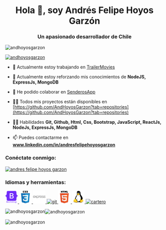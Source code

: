 <h1 align="center">Hola 👋, soy Andrés Felipe Hoyos Garzón</h1>
<h3 align="center">Un apasionado desarrollador de Chile</h3>

<p align="left"> <img src="https://komarev.com/ghpvc/?username=andhoyosgarzon&label=Profile%20views&color=0e75b6&style=flat" alt="andhoyosgarzon" /> </p>

<p align="left"> <a href="https://github.com/ryo-ma/github-profile-trophy"><img src="https://github-profile-trophy.vercel.app/?username=andhoyosgarzon" alt="andhoyosgarzon" /></a> </p>

- 🔭 Actualmente estoy trabajando en [TrailerMovies](https://info-movie-app-web.vercel.app/)

- 🌱 Actualmente estoy reforzando mis conocimientos de **NodeJS, ExpressJs, MongoDB**

- 👯 He podido colaborar en [SenderosApp](https://github.com/4GeeksAcademy/final-project-nv-ms-fc-ah)

- 👨‍💻 Todos mis proyectos están disponibles en [https://github.com/AndHoyosGarzon?tab=repositories](https://github.com/AndHoyosGarzon?tab=repositories)

- 👩‍💻 Habilidades **Git, Github, Html, Css, Bootstrap, JavaScript, ReactJs, NodeJs, ExpressJs, MongoDB**

- 📫 Puedes contactarme en  **www.linkedin.com/in/andresfelipehoyosgarzon**

<h3 align="left">Conéctate conmigo:</h3>
<p align="left">
<a href="https://linkedin.com/in/andres felipe hoyos garzon" target="blank"><img align="center" src="https://raw.githubusercontent.com/rahuldkjain/github-profile-readme-generator/master/src/images/icons/Social/linked-in-alt.svg" alt="andres felipe hoyos garzon" height="30" width="40" /></a>
</p>

<h3 align="left">Idiomas y herramientas:</h3>
<p align="left"> <a href="https://getbootstrap.com" target="_blank" rel="noreferrer"> <img src="https://raw.githubusercontent.com/devicons/devicon/master/icons/bootstrap/bootstrap-plain-wordmark.svg" alt="bootstrap" width="40" height="40"/> </a> <a href="https://www.w3schools.com/css/" target="_blank" rel="noreferrer"> <img src="https://raw.githubusercontent.com/devicons/devicon/master/icons/css3/css3-original-wordmark.svg" alt="css3" width="40" height="40"/> </a> <a href="https://expressjs.com" target="_blank" rel="noreferrer"> <img src="https://raw.githubusercontent.com/devicons/devicon/master/icons/express/express-original-wordmark.svg" alt="express" width="40" height="40"/> </a> <a href="https://git-scm.com/" target="_blank" rel="noreferrer"> <img src="https://www.vectorlogo.zone/logos/git-scm/git-scm-icon.svg" alt="git" width="40" height="40"/> </a> <a href="https://www.w3.org/html/" target="_blank" rel="noreferrer"> <img src="https://raw.githubusercontent.com/devicons/devicon/master/icons/html5/html5-original-wordmark.svg" alt="html5" width="40" height="40"/> </a> <a href="https://www.linux.org/" target="_blank" rel="noreferrer"> <img src="https://raw.githubusercontent.com/devicons/devicon/master/icons/linux/linux-original.svg" alt="linux" width="40" height="40"/> </a> <a href="https://postman.com" target="_blank" rel="noreferrer"> <img src="https://www.vectorlogo.zone/logos/getpostman/getpostman-icon.svg" alt="cartero" width="40" height="40"/> </a> </p>

<p><img align="left" src="https://github-readme-stats.vercel.app/api/top-langs?username=andhoyosgarzon&show_icons=true&locale=es&layout=compact" alt="andhoyosgarzon" /></p>

<p> <img align="center" src="https://github-readme-stats.vercel.app/api?username=andhoyosgarzon&show_icons=true&locale=es" alt="andhoyosgarzon" /></p>

<p><img align="center" src="https://github-readme-streak-stats.herokuapp.com/?user=andhoyosgarzon&" alt="andhoyosgarzon" /></p>
